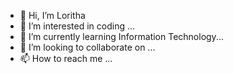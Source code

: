 - 👋 Hi, I’m Loritha
- 👀 I’m interested in coding  ...
- 🌱 I’m currently learning Information Technology...
- 💞️ I’m looking to collaborate on ...
- 📫 How to reach me ...

<!---
Loritha16/Loritha16 is a ✨ special ✨ repository because its `README.md` (this file) appears on your GitHub profile.
You can click the Preview link to take a look at your changes.
--->
